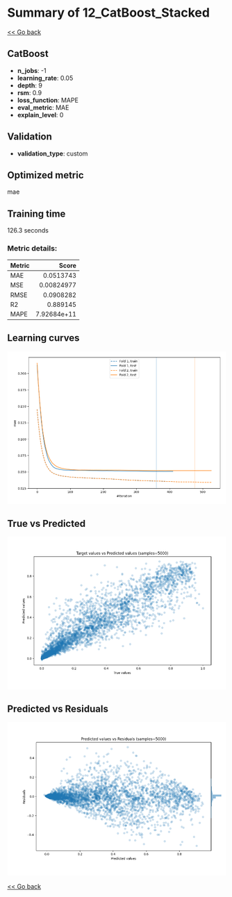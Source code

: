# Summary of 12_CatBoost_Stacked

[<< Go back](../README.md)


## CatBoost
- **n_jobs**: -1
- **learning_rate**: 0.05
- **depth**: 9
- **rsm**: 0.9
- **loss_function**: MAPE
- **eval_metric**: MAE
- **explain_level**: 0

## Validation
 - **validation_type**: custom

## Optimized metric
mae

## Training time

126.3 seconds

### Metric details:
| Metric   |       Score |
|:---------|------------:|
| MAE      | 0.0513743   |
| MSE      | 0.00824977  |
| RMSE     | 0.0908282   |
| R2       | 0.889145    |
| MAPE     | 7.92684e+11 |



## Learning curves
![Learning curves](learning_curves.png)
## True vs Predicted

![True vs Predicted](true_vs_predicted.png)


## Predicted vs Residuals

![Predicted vs Residuals](predicted_vs_residuals.png)



[<< Go back](../README.md)
